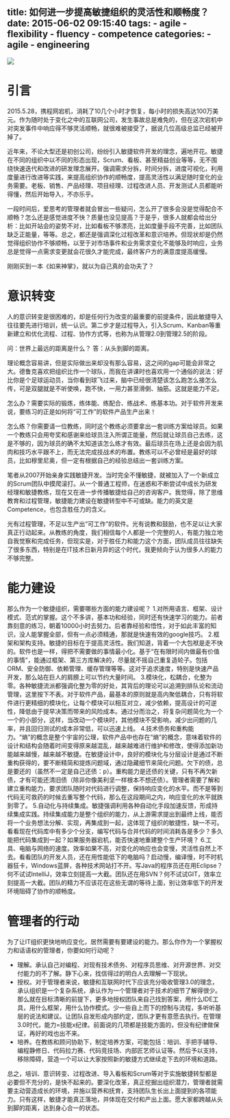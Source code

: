 title: 如何进一步提高敏捷组织的灵活性和顺畅度？
date: 2015-06-02 09:15:40
tags:
    - agile
    - flexibility
    - fluency
    - competence
categories:
    - agile
    - engineering
---

![](http://img1.gamersky.com/image2015/07/20150729lz_1/image001_S.jpg)



# 引言
2015.5.28，携程网宕机，消耗了10几个小时才恢复，每小时的损失高达100万美元。作为随时处于变化之中的互联网公司，发生事故总是难免的，但在这次宕机中对突发事件中响应得不够灵活顺畅，就很难被接受了，据说几位高级总监已经被开掉了。

近年来，不论大型还是初创公司，纷纷引入敏捷软件开发的理念，遍地开花。敏捷在不同的组织中以不同的形态出现，Scrum、看板、甚至精益创业等等，无不围绕快速迭代和改进的研发理念展开。强调需求分拆，时间分拆，进度可视化，利用度量进行改进等实践，来提高组织协作的顺畅度，提高灵活性以满足随时变化的业务需要。老板、销售、产品经理、项目经理、过程改进人员、开发测试人员都能听得懂，然后开始导入，不亦乐乎。

一段时间后，爱思考的管理者就会冒出一些疑问，怎么开了很多会没是觉得配合不顺畅？怎么还是感觉进度不快？质量也没见提高？于是乎，很多人就都会给出分析：比如开站会的姿势不对，比如看板不够漂亮，比如度量手段不完善，比如团队缺乏正能量，等等。总之，都还是强调深化过程改革和意识培养。但现状却是仍然觉得组织协作不够顺畅，以至于对市场事件和业务需求变化不能够及时响应，业务总是觉得一点需求变更就会花很久才能完成，最终客户方的满意度提高缓慢。

刚刚买到一本《如来神掌》，就以为自己真的会功夫了？

<!-- more -->

# 意识转变
人的意识转变是很困难的，却是任何行为改变的最重要的前提条件，因此敏捷导入往往要先进行培训，统一认识。第二步才是过程导入，引入Scrum、Kanban等重新建立和优化流程、过程、协作方式等，也称为从管理2.0到管理2.5的阶段。

问：世界上最远的距离是什么？
答：从头到脚的距离。

理论概念容易讲，但是实际做出来却没有那么容易，这之间的gap可能会非常之大。德鲁克喜欢把组织比作一个球队，而我在讲课时也喜欢用一个通俗的说法：好比你是个足球运动员，当你看到球飞过来，脑中已经很清楚该怎么跑怎么接怎么传，可是双腿就是不听使唤，跑不快，一用力甚至滑倒、抽筋。这就是能力不足。

怎么办？需要实际的锻炼，练体能、练配合、练战术、练基本功。对于软件开发来说，要练习的正是如何将“可工作”的软件产品生产出来！

怎么练？你需要请一位教练，同时这个教练必须要拿出一套训练方案给球员。如果一个教练只会用夸奖和感谢来给球员注入所谓正能量，然后就让球员自己去练，这是不够的，因为球员的确不太知道该怎么练才有效。最后球员在场上还是会因为肌肉和技巧水平跟不上，而无法完成技战术的布置。教练可以不必曾经是最好的球员，比如穆里尼奥，但一定有根据自己的经验总结出一套训练方案。

笔者从2007开始亲身实践敏捷开发。当时完全不懂敏捷，就被加入了一个新成立的Scrum团队中摸爬滚打。从一个普通工程师，在迷惑和不断尝试中成长为研发经理和敏捷教练，现在又在进一步传播敏捷给自己的咨询客户。我觉得，除了思维教育和过程管理，敏捷能力建设在敏捷转型中不可或缺。能力的英文是Competence，也包含胜任力的含义。

光有过程管理，不足以生产出“可工作”的软件。光有说教和鼓励，也不足以让大家真正行动起来。从教练的角度，我们相信每个人都是一个完整的人，有能力独立地自我觉察和完成任务，但现实是，对于胜任力和能力这个方面，团队成员往往缺失了很多东西，特别是在IT技术日新月异的这个时代，我更倾向于认为很多人的能力不够完整。

# 能力建设
那么作为一个敏捷组织，需要哪些方面的能力建设呢？
1.对所用语言、框架、设计模式、范式的掌握。这个不多讲，基本功和经验，同时还有快速学习的能力。前者靠刻意的练习，朝着10000小时去努力。后者靠经验和悟性，对于如此丰富的知识，没人能掌握全部，但有一点必须精通，那就是快速有效的google技巧。
2.框架和架构支持。敏捷的目标在于提高灵活性。我们知道，背着一个大包袱是走不快的。软件也是一样，得把不需要做的事情最小化。基于“在有限时间内做最有价值的事情”，能通过框架、第三方库解决的，尽量就不摇自己重复造轮子。包括ORM、安全防御、依赖管理、缓存管理等等。这对于追求速度，特别是快速产品开发，那么站在巨人的肩膀上可以节约大量时间。
3.模块化，松耦合，化整为零。各种敏捷流派都强调化整为零的好处，其背后的理论可以追溯到排队论和流动管理，这里按下不表。对于软件产品，最基本的原则就是高内聚低耦合，只有将软件进行更精细的模块化，让每个模块可以相互对立，减少依赖，提高设计的可逆性，降低由于提早决策而带来的风险成本。通过分而治之，将复杂问题简化为一个一个的小部分，这样，当改动一个模块时，其他模块不受影响，减少出问题的几率，并且回归测试的成本非常低，可以迅速上线。
4.技术债务和重构能力。“熵”的概念是整个宇宙的公理，软件产品中也存在“熵”的概念，意味着软件的设计和结构会随着时间变得原来越混乱，越来越难进行维护和修改，使得添加新功能越来越慢，越来越不敏捷。在敏捷设计中，良好的模块化与分层设计是通过不断重构获得的，要不断精简和提炼问题域，通过隐藏细节来简化问题。欠下的债，总是要还的（虽然不一定是自己还债：p）。重构能力是还债的关键，只有不再欠新债，才有可能还清旧债（除非你像美利坚一样根本不想还债）。管理者需要了解和建立重构能力，要求团队随时对代码进行调整，保持响应变化的水平。而不是等到代码无可救药的时候去重写整个代码，那么在这段期间之内，响应变化的水平就跌到零了。
5.自动化与持续集成。敏捷强调利用各种自动化手段加速反馈，形成持续集成实践。持续集成能力是整个组织的能力，从上游需求提出到最终上线，能否将一个业务想法分解、实现，再集成到一起，这体现了组织的敏捷性，缺一不可。看看现在代码库中有多少个分支，编写代码与合并代码的时间消耗各是多少？多久能把代码集成到一起？如果服务器宕机，能否快速地重建整个生产环境？
6.工具、电脑与网络的速度。效率如果不高，对变化的响应也会变慢，灵活性自然上不去。看看团队的开发人员，还在用性能低下的电脑吗？启动慢，编译慢，时不时机器狂卡，Windows蓝屏，各种技术网站打不开。写Java的程序员还在用Eclipse？何不试试IntelliJ，效率立刻提高一大截。团队还在用SVN？何不试试GIT，效率立刻提高一大截。团队的精力不应该花在这些无谓的等待上面，别让效率低下的开发环境阻碍了协作的顺畅度。

# 管理者的行动
为了让IT组织更快地响应变化，居然需要有要建设的能力。那么你作为一个掌握权力和话语权的管理者，你要如何行动呢？

* 理解。承认自己对编程、对现有技术债务、对程序员思维、对开源世界、对交付能力的不了解。静下心来，找信得过的明白人去理解一下现状。
* 授权。对于管理者来说，敏捷和互联网时代下应该充分吸收管理3.0的理念，承认组织是一个复杂系统，承认作为一个管理者对于技术的细节了解得很少。那么就在目标清晰的前提下，更多地授权团队来自己找到答案，用什么IDE工具，用什么框架，用什么协作模式。少一些自上而下的控制与流程，多听听基层的说法和建议。让团队自发形成内部约定，团队才更有意愿去执行。在管理3.0时代，能力=技能x纪律。前面说的几项都是技能方面的，但没有纪律做保证，再好的戏也出不来。
* 培养。在教练和顾问协助下，制定培养方案，可能包括：培训、手把手辅导、编程静修日、代码拉力赛、代码竞技场、内部匠艺师认证等。然后予以支持，移除障碍，营造一个可以让大家按照新的敏捷方式继续走下去的环境和道路。

总之，培训、意识转变、过程改进、导入看板和Scrum等对于实施敏捷转型都是必要但不充分的，是快不起来的。要深化改革，真正挖掘出组织潜力，管理者就需要主动营造成长的环境，并施以营养和抚育，支持团队生长出上面提到的各项能力。只有这样，敏捷才能真正落地，并体现在交付和产出上面。愿大家都跨越从头到脚的距离，达到身心合一的状态。